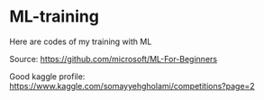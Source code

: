# ML-training

Here are codes of my training with ML 

Source: https://github.com/microsoft/ML-For-Beginners

Good kaggle profile: https://www.kaggle.com/somayyehgholami/competitions?page=2
